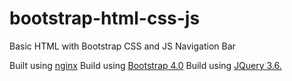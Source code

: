 # bootstrap-html-css-js
Basic HTML with Bootstrap CSS and JS Navigation Bar

Built using [nginx](https://nginx.org/en/download.html)
Build using [Bootstrap 4.0](https://getbootstrap.com/docs/4.0/getting-started/download/)
Build using [JQuery 3.6.](https://jquery.com/)
